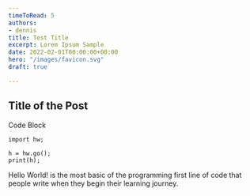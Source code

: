 ```yaml
---
timeToRead: 5
authors:
- dennis
title: Test Title
excerpt: Lorem Ipsum Sample
date: 2022-02-01T00:00:00+00:00
hero: "/images/favicon.svg"
draft: true

---
```

## Title of the Post

Code Block

    import hw;
    
    h = hw.go();
    print(h);

Hello World! is the most basic of the programming first line of code that people write when they begin their learning journey.